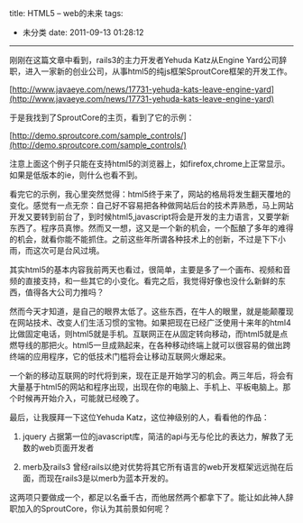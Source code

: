 title: HTML5 – web的未来
tags:
  - 未分类
date: 2011-09-13 01:28:12
---

刚刚在这篇文章中看到，rails3的主力开发者Yehuda Katz从Engine Yard公司辞职，进入一家新的创业公司，从事html5的纯js框架SproutCore框架的开发工作。

[http://www.javaeye.com/news/17731-yehuda-kats-leave-engine-yard](http://www.javaeye.com/news/17731-yehuda-kats-leave-engine-yard)

于是我找到了SproutCore的主页，看到了它的示例：

[http://demo.sproutcore.com/sample_controls/](http://demo.sproutcore.com/sample_controls/)

注意上面这个例子只能在支持html5的浏览器上，如firefox,chrome上正常显示。如果是低版本的ie，则什么也看不到。<span id="more-85"></span>

看完它的示例，我心里突然觉得：html5终于来了，网站的格局将发生翻天覆地的变化。感觉有一点无奈：自己好不容易把各种做网站后台的技术弄熟悉，马上网站开发又要转到前台了，到时候html5,javascript将会是开发的主力语言，又要学新东西了。程序员真惨。然而又一想，这又是一个新的机会，一个酝酿了多年的难得的机会，就看你能不能抓住。之前这些年所谓各种技术上的创新，不过是下下小雨，而这次可是台风过境。

其实html5的基本内容我前两天也看过，很简单，主要是多了一个画布、视频和音频的直接支持，和一些其它的小变化。看完之后，我觉得好像也没什么新鲜的东西，值得各大公司力推吗？

然而今天才知道，是自己的眼界太低了。这些东西，在牛人的眼里，就是能颠覆现在网站技术、改变人们生活习惯的宝物。如果把现在已经广泛使用十来年的html4比做固定电话，则html5就是手机。互联网正在从固定转向移动，而html5就是点燃导线的那把火。html5一旦成熟起来，在各种移动终端上就可以很容易的做出跨终端的应用程序，它的低技术门槛将会让移动互联网火爆起来。

一个新的移动互联网的时代将到来，现在正是开始学习的机会。两三年后，将会有大量基于html5的网站和程序出现，出现在你的电脑上、手机上、平板电脑上。那个时候再开始介入，可能就已经晚了。

最后，让我膜拜一下这位Yehuda Katz，这位神级别的人，看看他的作品：

1. jquery 占据第一位的javascript库，简洁的api与无与伦比的表达力，解救了无数的web页面开发者

2. merb及rails3 曾经rails以绝对优势将其它所有语言的web开发框架远远抛在后面，而现在rails3是以merb为蓝本开发的。

这两项只要做成一个，都足以名垂千古，而他居然两个都拿下了。能让如此神人辞职加入的SproutCore，你认为其前景如何呢？